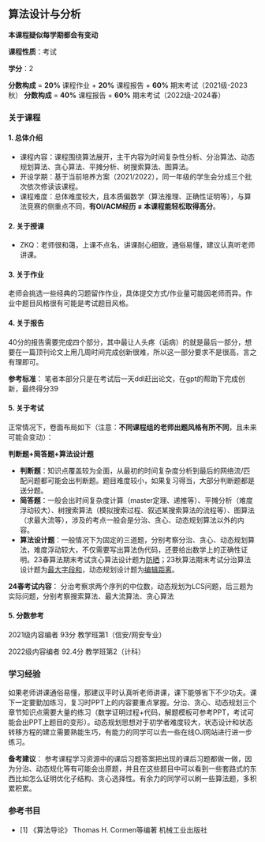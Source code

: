 ## 算法设计与分析 

**本课程疑似每学期都会有变动**

**课程性质**：考试

**学分**：2

**分数构成** = **20%** 课程作业 + **20%** 课程报告 + **60%** 期末考试（2021级-2023秋）
**分数构成** = **40%** 课程报告 + **60%** 期末考试（2022级-2024春）

### 关于课程

#### 1. 总体介绍

- 课程内容：课程围绕算法展开，主干内容为时间复杂性分析、分治算法、动态规划算法、贪心算法、平摊分析、树搜索算法、图算法。
- 开设学期：基于当前培养方案（2021/2022），同一年级的学生会分成三个批次依次修读该课程。
- 课程难度：总体难度较大，且本质偏数学（算法推理、正确性证明等），与算法竞赛的侧重点不同，**有OI/ACM经历 ≠ 本课程能轻松取得高分**。

#### 2. 关于授课

- ZKQ：老师很和蔼，上课不点名，讲课耐心细致，通俗易懂，建议认真听老师讲课。
  
#### 3. 关于作业

老师会挑选一些经典的习题留作作业，具体提交方式/作业量可能因老师而异。作业中题目风格很有可能是考试题目风格。

#### 4. 关于报告
40分的报告需要完成四个部分，其中最让人头疼（诟病）的就是最后一部分，想要在一篇顶刊论文上用几周时间完成创新很难，所以这一部分要求不是很高，言之有理即可。

**参考标准**： 笔者本部分只是在考试后一天ddl赶出论文，在gpt的帮助下完成创新，最终得分39

#### 5. 关于考试

正常情况下，卷面布局如下（注意：**不同课程组的老师出题风格有所不同**，且未来可能会变动）：

**判断题+简答题+算法设计题**

- **判断题**：知识点覆盖较为全面，从最初的时间复杂度分析到最后的网络流/匹配问题都可能会出判断题。题目难度较小，如果复习得当，大部分判断题都是送分题。
- **简答题**：一般会出时间复杂度计算（master定理、递推等）、平摊分析（难度浮动较大）、树搜索算法（模拟搜索过程、叙述某搜索算法的流程等）、图算法（求最大流等），涉及的考点一般会是分治、贪心、动态规划算法以外的内容。
- **算法设计题**：一般情况下为固定的三道题，分别考察分治、贪心、动态规划算法，难度浮动较大，不仅需要写出算法伪代码，还要给出数学上的正确性证明。23春算法期末考试贪心算法设计题为[防晒](https://www.luogu.com.cn/problem/P2887)；23秋算法期末考试分治算法设计题为[最大字段和](https://www.luogu.com.cn/problem/P1115)，动态规划设计题为[编辑距离](https://www.luogu.com.cn/problem/P2758)。

**24春考试内容**： 分治考察求两个序列的中位数，动态规划为LCS问题，后三题为实际问题，分别考察搜索算法、最大流算法、贪心算法


#### 5. 分数参考

2021级内容编者 93分 教学班第1（信安/网安专业）

2022级内容编者 92.4分 教学班第2（计科）


### 学习经验

如果老师讲课通俗易懂，那建议平时认真听老师讲课，课下能够省下不少功夫。课下一定要勤加练习，复习时PPT上的内容要重点掌握。分治、贪心、动态规划三个章节知识点需要大量的练习（数学证明过程+代码，解题模板可参考PPT，考试可能会出PPT上题目的变形）。动态规划思想对于初学者难度较大，状态设计和状态转移方程的建立需要熟能生巧，有能力的同学可以去一些在线OJ网站进行进一步练习。

**备考建议**： 参考课程学习资源中的课后习题答案把出现的课后习题都做一做，因为分治、动态规化等有可能会出原题，并且在这些题目中可以看到一些套路式的东西比如怎么证明优化子结构、贪心选择性。有余力的同学可以刷一些算法题，多积累积累。


### 参考书目

- [1] 《算法导论》  Thomas H. Cormen等编著  机械工业出版社

  







